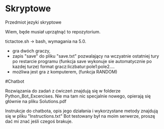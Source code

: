 # Skryptowe
Przedmiot jezyki skryptowe

Wiem, będe musiał uprzątnąć to repozytorium.

tictactoe.sh -> bash, wymagania na 5.0.

- gra dwóch graczy,
- zapis "save" do pliku "save.txt" pozwalający na wczyatnie ostatniej tury po restarcie programu (funkcja save wykonuje sie automatycznie po kazdej turze)
format gracz:liczbatur:pole1:pole2....
- możliwa jest gra z komputerem, (funkcja RANDOM)

#Chatbot

Rozwiązania do zadań z ćwiczeń znajdują się w folderze Python_Bot_Excercises.
Nie ma tam nic specjalnie nowego, opierają się głównie na pliku Solutions.pdf

Instrukcje do chatbota, opis jego działania i wykorzystane metody znajdują się w pliku "Instructions.txt"
Bot testowany był na moim serwerze, proszę dać mi znać jeśli czegoś brakuje.
